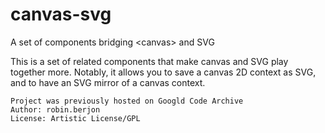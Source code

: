 # canvas-svg
A set of components bridging &lt;canvas> and SVG

This is a set of related components that make canvas and SVG play together more. Notably, it allows you to save a canvas 2D context as SVG, and to have an SVG mirror of a canvas context.
```
Project was previously hosted on Googld Code Archive
Author: robin.berjon
License: Artistic License/GPL
```
